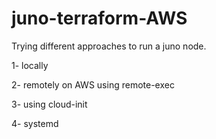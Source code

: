 # juno-terraform-AWS

Trying different approaches to run a juno node.

1- locally

2- remotely on AWS using remote-exec

3- using cloud-init

4- systemd
